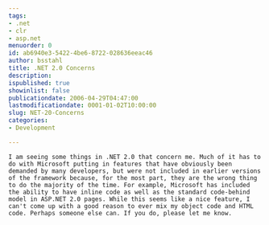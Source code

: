 ```yaml
---
tags:
- .net
- clr
- asp.net
menuorder: 0
id: ab6940e3-5422-4be6-8722-028636eeac46
author: bsstahl
title: .NET 2.0 Concerns
description: 
ispublished: true
showinlist: false
publicationdate: 2006-04-29T04:47:00
lastmodificationdate: 0001-01-02T10:00:00
slug: NET-20-Concerns
categories:
- Development

---
```

	I am seeing some things in .NET 2.0 that concern me. Much of it has to do with Microsoft putting in features that have obviously been demanded by many developers, but were not included in earlier versions of the framework because, for the most part, they are the wrong thing to do the majority of the time. For example, Microsoft has included the ability to have inline code as well as the standard code-behind model in ASP.NET 2.0 pages. While this seems like a nice feature, I can't come up with a good reason to ever mix my object code and HTML code. Perhaps someone else can. If you do, please let me know.
